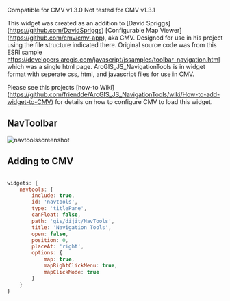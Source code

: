 Compatible for CMV v1.3.0
Not tested for CMV v1.3.1

This widget was created as an addition to [David Spriggs] (https://github.com/DavidSpriggs) [Configurable Map Viewer] (https://github.com/cmv/cmv-app), aka CMV. Designed for use in his project using the file structure indicated there. Original source code was from this ESRI sample https://developers.arcgis.com/javascript/jssamples/toolbar_navigation.html which was a single html page. ArcGIS_JS_NavigationTools is in widget format with seperate css, html, and javascript files for use in CMV.

Please see this projects [how-to Wiki] (https://github.com/friendde/ArcGIS_JS_NavigationTools/wiki/How-to-add-widget-to-CMV) for details on how to configure CMV to load this widget.

## NavToolbar

![navtoolsscreenshot](https://cloud.githubusercontent.com/assets/7818309/4076966/d57254fe-2ebe-11e4-9590-2988bf24bd38.JPG)

## Adding to CMV
```javascript

widgets: {
	navtools: {
		include: true,
		id: 'navtools',
		type: 'titlePane',
		canFloat: false,
		path: 'gis/dijit/NavTools',
		title: 'Navigation Tools',
		open: false,
		position: 0,
		placeAt: 'right',
		options: {
			map: true,
			mapRightClickMenu: true,
			mapClickMode: true
		}
	}
}
```
